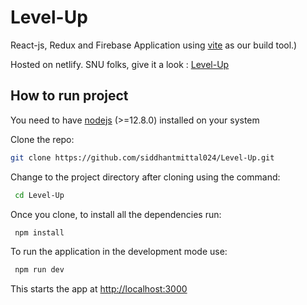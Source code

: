 # Level-Up

React-js, Redux and Firebase Application using [vite](https://vitejs.dev/) as our build tool.)

Hosted on netlify. SNU folks, give it a look : [Level-Up](https://level-up-101.netlify.app/)

## How to run project

You need to have [nodejs](https://nodejs.org) (>=12.8.0) installed on your system

Clone the repo:
   ```sh
   git clone https://github.com/siddhantmittal024/Level-Up.git
   ```
   
Change to the project directory after cloning using the command:
  ```sh
   cd Level-Up
   ``` 
   
Once you clone, to install all the dependencies run:
  ```sh
   npm install
   ```
   
To run the application in the development mode use:
  ```sh
   npm run dev
   ```
   
This starts the app at [http://localhost:3000](http://localhost:3000)
